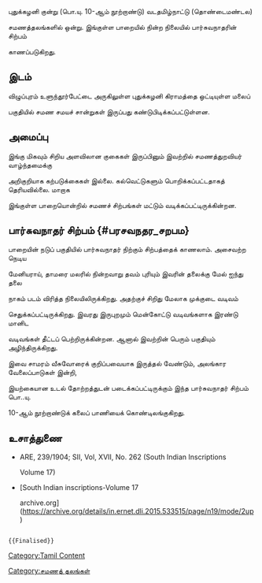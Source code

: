 புதுக்கழனி குன்று (பொ.யு. 10-ஆம் நூற்றாண்டு) வடதமிழ்நாட்டு (தொண்டைமண்டல)
சமணத்தலங்களில் ஒன்று. இங்குள்ள பாறையில் நின்ற நிலையில் பார்சுவநாதரின் சிற்பம்
காணப்படுகிறது.

## இடம்

விழுப்புரம் உளுந்தூர்பேட்டை அருகிலுள்ள புதுக்கழனி கிராமத்தை ஒட்டியுள்ள மலைப்
பகுதியில் சமண சமயச் சான்றுகள் இருப்பது கண்டுபிடிக்கப்பட்டுள்ளன.

## அமைப்பு

இங்கு மிகவும் சிறிய அளவிலான குகைகள் இருப்பினும் இவற்றில் சமணத்துறவியர் வாழ்ந்தமைக்கு
அறிகுறியாக கற்படுக்கைகள் இல்லை. கல்வெட்டுகளும் பொறிக்கப்பட்டதாகத் தெரியவில்லை. மாறாக
இங்குள்ள பாறையொன்றில் சமணச் சிற்பங்கள் மட்டும் வடிக்கப்பட்டிருக்கின்றன.

## பார்சுவநாதர் சிற்பம் {#பரசவநதர_சறபம}

பாறையின் நடுப் பகுதியில் பார்சுவநாதர் நிற்கும் சிற்பத்தைக் காணலாம். அசைவற்ற நெடிய
மேனியராய், தாமரை மலரில் நின்றவாறு தவம் புரியும் இவரின் தலைக்கு மேல் ஐந்து தலை
நாகம் படம் விரித்த நிலையிலிருக்கிறது. அதற்குச் சிறிது மேலாக முக்குடை வடிவம்
செதுக்கப்பட்டிருக்கிறது. இவரது இருபுறமும் மென்கோட்டு வடிவங்களாக இரண்டு மானிட
வடிவங்கள் தீட்டப் பெற்றிருக்கின்றன. ஆனால் இவற்றின் பெரும் பகுதியும் அழிந்திருக்கிறது.
இவை சாமரம் வீசுவோரைக் குறிப்பவையாக இருத்தல் வேண்டும், அலங்கார வேலைப்பாடுகள் இன்றி,
இயற்கையான உடல் தோற்றத்துடன் படைக்கப்பட்டிருக்கும் இந்த பார்சுவநாதர் சிற்பம் பொ..யு.
10-ஆம் நூற்றாண்டுக் கலைப் பாணியைக் கொண்டிலங்குகிறது.

## உசாத்துணை

-   ARE, 239/1904; SII, Vol, XVII, No. 262 (South Indian Inscriptions
    Volume 17)
-   [South Indian inscriptions-Volume 17
    archive.org](https://archive.org/details/in.ernet.dli.2015.533515/page/n19/mode/2up)

```{=mediawiki}
{{Finalised}}
```
[Category:Tamil Content](Category:Tamil_Content "wikilink")
[Category:சமணத் தலங்கள்](Category:சமணத்_தலங்கள் "wikilink")
